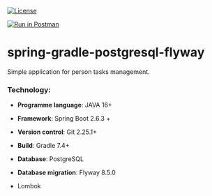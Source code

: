 [![License](https://img.shields.io/badge/License-Apache_2.0-blue.svg)](https://opensource.org/licenses/Apache-2.0)

[![Run in Postman](https://run.pstmn.io/button.svg)](https://app.getpostman.com/run-collection/18670725-086a1c4b-2293-48ac-9546-fc81394a7c2f?action=collection%2Ffork&collection-url=entityId%3D18670725-086a1c4b-2293-48ac-9546-fc81394a7c2f%26entityType%3Dcollection%26workspaceId%3D1726cf5d-61b0-43ec-b1a1-670b165decbc)

# spring-gradle-postgresql-flyway

Simple application for person tasks management.

### Technology:

* **Programme language**: JAVA 16+

* **Framework**: Spring Boot 2.6.3 +

* **Version control**: Git 2.25.1+ 

* **Build**: Gradle 7.4+

* **Database**: PostgreSQL 

* **Database migration**: Flyway 8.5.0

* Lombok




